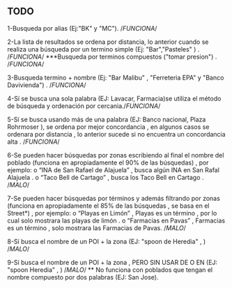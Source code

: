TODO
-----------
1-Busqueda por alias (Ej:"BK" y "MC").    /*FUNCIONA*/

2-La lista de resultados se ordena por distancia, lo anterior cuando se  realiza una búsqueda por un termino simple  (Ej: "Bar","Pasteles" ) . /*FUNCIONA*/
      ***Busqueda por terminos compuestos ("tomar presion") . /*FUNCIONA*/
      
3-Busqueda termino + nombre (Ej: "Bar Malibu" , "Ferreteria EPA" y "Banco Davivienda") . /*FUNCIONA*/

4-Sí se busca una sola palabra (EJ: Lavacar, Farmacia)se utiliza el método de búsqueda y ordenación por cercania./*FUNCIONA*/



5-Sí se busca usando más de una palabra (EJ: Banco nacional, Plaza Rohrmoser ), se ordena por mejor concordancia  , en algunos casos se ordenara por distancia , lo anterior sucede si no encuentra un concordancia alta . /*FUNCIONA*/

6-Se pueden hacer búsquedas por zonas escribiendo al final el nombre del poblado (funciona en apropiadamente el 90% de las búsquedas) , por ejemplo:
          o    “INA de San Rafael de Alajuela” , busca algún INA en San Rafal  Alajuela .
          o	“Taco Bell de Cartago” , busca los Taco Bell en Cartago .     /*MALO*/
          
7-Se pueden hacer búsquedas por términos y además filtrando por zonas (funciona en apropiadamente el 85% de las búsquedas , se basa en el Street*) , por ejemplo:
          o	“Playas en Limón” , Playas es un término , por lo cual solo mostrara las playas de limón .
          o	“Farmacias en Pavas” , Farmacias es un término , solo mostrara las Farmacias de Pavas. /*MALO*/
          
          
8-Sí busca el nombre de un POI + la zona (EJ: "spoon de Heredia" , )        /*MALO*/   

9-Sí busca el nombre de un POI + la zona , PERO SIN USAR DE O EN  (EJ: "spoon Heredia" , )     /*MALO*/
   ** No funciona con poblados que tengan el nombre compuesto por dos palabras (EJ: San Jose).        

